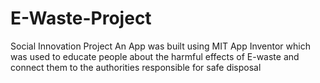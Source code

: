 # E-Waste-Project
Social Innovation Project
An App was built using MIT App Inventor which was used to educate people about the harmful effects of E-waste and connect them to the authorities responsible for safe disposal
